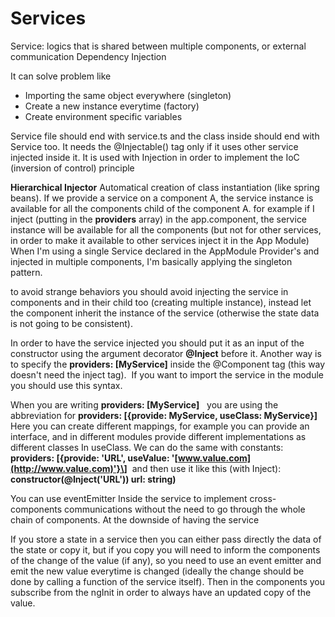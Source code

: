 # Services

Service: logics that is shared between multiple components, or external communication
Dependency Injection

It can solve problem like

* Importing the same object everywhere (singleton)
* Create a new instance everytime (factory)
* Create environment specific variables

Service file should end with service.ts and the class inside should end with Service too.
It needs the @Injectable() tag only if it uses other service injected inside it.
It is used with Injection in order to implement the IoC (inversion of control) principle

**Hierarchical Injector**
Automatical creation of class instantiation (like spring beans).
If we provide a service on a component A, the service instance is available for all the components child of the component A. for example if I inject (putting in the **providers** array) in the app.component, the service instance will be available for all the components (but not for other services, in order to make it available to other services inject it in the App Module)
When I'm using a single Service declared in the AppModule Provider's and injected in multiple components, I'm basically applying the singleton pattern.

to avoid strange behaviors you should avoid injecting the service in components and in their child too (creating multiple instance), instead let the component inherit the instance of the service (otherwise the state data is not going to be consistent).

In order to have the service injected you should put it as an input of the constructor using the argument decorator **@Inject** before it.
Another way is to specify the **providers: \[MyService\]** inside the @Component tag (this way doesn't need the inject tag).  If you want to import the service in the module you should use this syntax.

When you are writing **providers: \[MyService\]**   you are using the abbreviation for **providers: \[{provide: MyService, useClass: MyService}\]**
Here you can create different mappings, for example you can provide an interface, and in different modules provide different implementations as different classes In useClass.
We can do the same with constants: **providers: \[{provide: 'URL', useValue: '[www.value.com](http://www.value.com)'}\]**  and then use it like this (with Inject): **constructor(@Inject('URL')) url: string)**

You can use eventEmitter Inside the service to implement cross-components communications without the need to go through the whole chain of components. At the downside of having the service

If you store a state in a service then you can either pass directly the data of the state or copy it, but if you copy you will need to inform the components of the change of the value (if any), so you need to use an event emitter and emit the new value everytime is changed (ideally the change should be done by calling a function of the service itself).
Then in the components you subscribe from the ngInit in order to always have an updated copy of the value.

